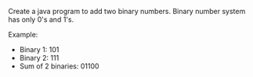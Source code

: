 Create a java program to add two binary numbers. Binary number system has only 0's and 1's.

Example: 

 - Binary 1: 101  
 - Binary 2: 111
 - Sum of 2 binaries: 01100
